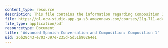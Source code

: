 ```yaml
---
content_type: resource
description: This file contains the information regarding Composition 1.
file: https://ol-ocw-studio-app-qa.s3.amazonaws.com/courses/21g-711-advanced-spanish-conversation-and-composition-spring-2014/26b28c43e703397e235d5d51b90264e1_MIT21G_711S14_Comp1.pdf
file_type: application/pdf
resourcetype: Document
title: 'Advanced Spanish Conversation and Composition: Composition 1'
uid: 26b28c43-e703-397e-235d-5d51b90264e1
---
```

